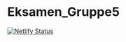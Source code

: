 # Eksamen_Gruppe5

[![Netlify Status](https://api.netlify.com/api/v1/badges/00190626-a979-432c-bc78-47dd5396886c/deploy-status)](https://app.netlify.com/sites/comfy-pony-0ace96/deploys)
